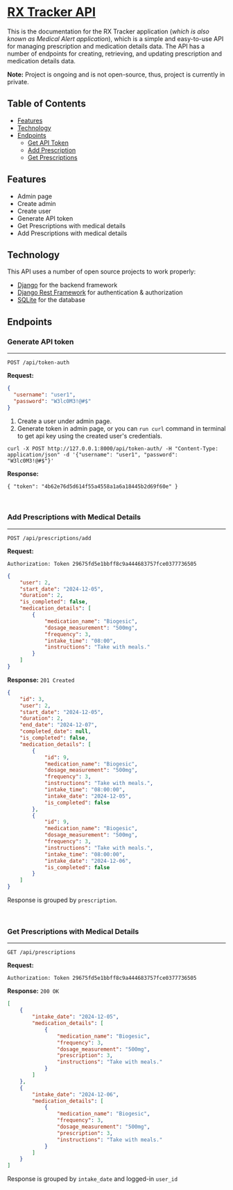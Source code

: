 # [RX Tracker API](https://github.com/mcdylanb/medAlert)

This is the documentation for the RX Tracker application (*which is also known as Medical Alert application*), which is a simple and easy-to-use API for managing prescription and medication details data. The API has a number of endpoints for creating, retrieving, and updating prescription and medication details data.

**Note:** Project is ongoing and is not open-source, thus, project is currently in private.

## Table of Contents
- [Features](#features)
- [Technology](#technology)
- [Endpoints](#endpoints)
  - [Get API Token](https://github.com/OlegAngelo/rx-tracker-api/tree/update_readme_get_started?tab=readme-ov-file#generate-api-token)
  - [Add Prescription](https://github.com/OlegAngelo/rx-tracker-api/tree/update_readme_get_started?tab=readme-ov-file#add-prescriptions-with-medical-details)
  - [Get Prescriptions](https://github.com/OlegAngelo/rx-tracker-api/tree/update_readme_get_started?tab=readme-ov-file#add-prescriptions-with-medical-details)

<a id="features"/>

## Features
- Admin page
- Create admin
- Create user
- Generate API token
- Get Prescriptions with medical details
- Add Prescriptions with medical details

<a id="technology"/>

## Technology
This API uses a number of open source projects to work properly:

- [Django](https://www.djangoproject.com/) for the backend framework
- [Django Rest Framework](https://www.django-rest-framework.org/) for authentication & authorization
- [SQLite](https://www.sqlitetutorial.net/) for the database

<a id="endpoints"/>

## Endpoints
### Generate API token

---
```
POST /api/token-auth
```

**Request:**
```json
{
  "username": "user1",
  "password": "W3lc0M3!@#$"
}
```

1. Create a user under admin page.
2. Generate token in admin page, or you can `run curl` command in terminal to get api key using the created user's credentials.
```
curl -X POST http://127.0.0.1:8000/api/token-auth/ -H "Content-Type: application/json" -d '{"username": "user1", "password": "W3lc0M3!@#$"}'
```

**Response:**
```
{ "token": "4b62e76d5d614f55a4558a1a6a18445b2d69f60e" }
```

<br />


### Add Prescriptions with Medical Details

---

```
POST /api/prescriptions/add
```
**Request:**
```
Authorization: Token 29675fd5e1bbff8c9a444683757fce0377736505
```
```json
{
    "user": 2,
    "start_date": "2024-12-05",
    "duration": 2,
    "is_completed": false,
    "medication_details": [
        {
            "medication_name": "Biogesic",
            "dosage_measurement": "500mg",
            "frequency": 3,
            "intake_time": "08:00",
            "instructions": "Take with meals."
        }
    ]
}
```

**Response:**
`201 Created`

```json
{
    "id": 3,
    "user": 2,
    "start_date": "2024-12-05",
    "duration": 2,
    "end_date": "2024-12-07",
    "completed_date": null,
    "is_completed": false,
    "medication_details": [
        {
            "id": 9,
            "medication_name": "Biogesic",
            "dosage_measurement": "500mg",
            "frequency": 3,
            "instructions": "Take with meals.",
            "intake_time": "08:00:00",
            "intake_date": "2024-12-05",
            "is_completed": false
        },
        {
            "id": 9,
            "medication_name": "Biogesic",
            "dosage_measurement": "500mg",
            "frequency": 3,
            "instructions": "Take with meals.",
            "intake_time": "08:00:00",
            "intake_date": "2024-12-06",
            "is_completed": false
        }
    ]
}
```
Response is grouped by `prescription`.

<br />

### Get Prescriptions with Medical Details

---
```
GET /api/prescriptions
```

**Request:**
```
Authorization: Token 29675fd5e1bbff8c9a444683757fce0377736505
```

**Response:**
`200 OK`

```json
[
    {
        "intake_date": "2024-12-05",
        "medication_details": [
            {
                "medication_name": "Biogesic",
                "frequency": 3,
                "dosage_measurement": "500mg",
                "prescription": 3,
                "instructions": "Take with meals."
            }
        ]
    },
    {
        "intake_date": "2024-12-06",
        "medication_details": [
            {
                "medication_name": "Biogesic",
                "frequency": 3,
                "dosage_measurement": "500mg",
                "prescription": 3,
                "instructions": "Take with meals."
            }
        ]
    }
]
```
Response is grouped by `intake_date` and logged-in `user_id`

